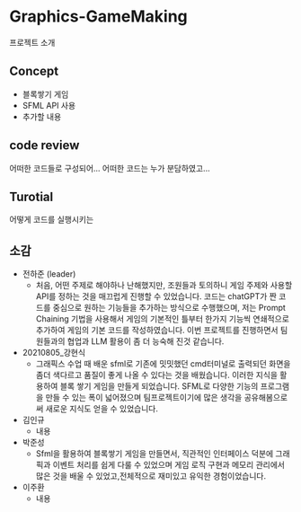 # Graphics-GameMaking
프로젝트 소개

## Concept
- 블록쌓기 게임
- SFML API 사용
- 추가할 내용

## code review
어떠한 코드들로 구성되어...
어떠한 코드는 누가 분담하였고...

## Turotial
어떻게 코드를 실행시키는 

## 소감
- 전하준 (leader)
  - 처음, 어떤 주제로 해야하나 난해했지만, 조원들과 토의하니 게임 주제와 사용할 API를 정하는 것을 매끄럽게 진행할 수 있었습니다. 코드는 chatGPT가 짠 코드를 중심으로 원하는 기능들을 추가하는 방식으로 수행했으며, 저는 Prompt Chaining 기법을 사용해서 게임의 기본적인 틀부터 한가지 기능씩 연쇄적으로 추가하여 게임의 기본 코드를 작성하였습니다. 이번 프로젝트를 진행하면서 팀원들과의 협업과 LLM 활용이 좀 더 능숙해 진것 같습니다. 
- 20210805_강현식
  - 그래픽스 수업 때 배운 sfml로 기존에 밋밋했던 cmd터미널로 출력되던 화면을 좀더 색다르고 품질이 좋게 나올 수 있다는 것을 배웠습니다. 이러한 지식을 활용하여 블록 쌓기 게임을 만들게 되었습니다. SFML로 다양한 기능의 프로그램을 만들 수 있는 폭이 넓어졌으며 팀프로젝트이기에 많은 생각을 공유해봄으로써 새로운 지식도 얻을 수 있었습니다. 
- 김인규
  - 내용
- 박준성
  - Sfml을 활용하여 블록쌓기 게임을 만들면서, 직관적인 인터페이스 덕분에 그래픽과 이벤트 처리를 쉽게 다룰 수 있었으며 게임 로직 구현과 메모리 관리에서 많은 것을 배울 수 있었고,전체적으로 재미있고 유익한 경험이었습니다.
- 이주환
  - 내용
